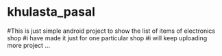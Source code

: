 # khulasta_pasal
#This is just simple android project to show the list of items of electronics shop 
#i have made it just for one particular shop 
#i will keep uploading more project ...

